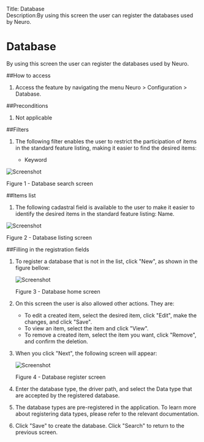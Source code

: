 Title: Database  
Description:By using this screen the user can register the databases used by Neuro.

# Database  

By using this screen the user can register the databases used by Neuro.  

##How to access  

1. Access the feature by navigating the menu Neuro > Configuration > Database.  

##Preconditions  

1. Not applicable  

##Filters  

1. The following filter enables the user to restrict the participation of items in the standard feature listing, making it easier to find the desired items:  

     - Keyword    
 
 ![Screenshot](images/Data-Search.png) 
 
 Figure 1 - Database search screen    
 
##Items list  
 
1. The following cadastral field is available to the user to make it easier to identify the desired items in the standard feature listing: Name.  

 ![Screenshot](images/Data-Items.png)
 
 Figure 2 - Database listing screen  
 
##Filling in the registration fields 

1. To register a database that is not in the list, click "New", as shown in the figure bellow:  

     ![Screenshot](images/Data-Home.png)
     
     Figure 3 - Database home screen  

2. On this screen the user is also allowed other actions. They are:  
      - To edit a created item, select the desired item, click "Edit", make the changes, and click "Save".  
      - To view an item, select the item and click "View".  
      - To remove a created item, select the item you want, click "Remove", and confirm the deletion.  
3. When you click "Next", the following screen will appear:  

     ![Screenshot](images/Data-register.png)
     
    Figure 4 - Database register screen  

4. Enter the database type, the driver path, and select the Data type that are accepted by the registered database.  
5. The database types are pre-registered in the application. To learn more about registering data types, please refer to the relevant documentation.  
6. Click "Save" to create the database. Click "Search" to return to the previous screen.  

<!-- !!! tip "About"

    <b>Product/Version:</b> CITSmart | 9.00 &nbsp;&nbsp;
    <b>Updated:</b>01/23/2021 - João Pelles  
